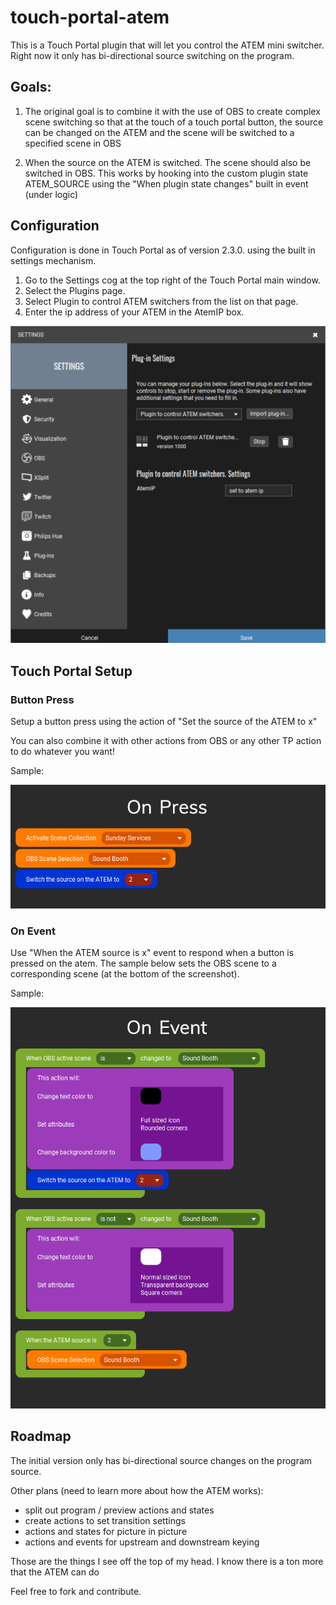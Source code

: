 # touch-portal-atem
This is a Touch Portal plugin that will let you control the ATEM mini switcher. Right now it only has bi-directional source switching on the program.

## Goals:

1. The original goal is to combine it with the use of OBS to create complex scene switching so that at the touch of a touch portal button, the source can be changed on the ATEM and the scene will be  switched to a specified scene in OBS

2. When the source on the ATEM is switched. The scene should also be switched in OBS. This works by hooking into the custom plugin state ATEM_SOURCE using the "When plugin state changes" built in event (under logic)

## Configuration

Configuration is done in Touch Portal as of version 2.3.0. using the built in settings mechanism.

1. Go to the Settings cog at the top right of the Touch Portal main window.
2. Select the Plugins page.
3. Select Plugin to control ATEM switchers from the list on that page.
4. Enter the ip address of your ATEM in the AtemIP box.

![Touch Portal ATEM Plugin Settings](Screenshots/TPAtemSettings.png)


## Touch Portal Setup


### Button Press

Setup a button press using the action of "Set the source of the ATEM to x"

You can also combine it with other actions from OBS or any other TP action to do whatever you want!

Sample:

![Sample Touch Portal ATEM OnPress action](Screenshots/OnPress.png)

### On Event

Use "When the ATEM source is x" event to respond when a button is pressed on the atem. The sample below sets the OBS scene to a corresponding scene (at the bottom of the screenshot).

Sample:

![Sample Touch Portal ATEM OnEvent](Screenshots/OnEvent.png)


## Roadmap

The initial version only has bi-directional source changes on the program source. 

Other plans (need to learn more about how the ATEM works):

* split out program / preview actions and states
* create actions to set transition settings
* actions and states for picture in picture
* actions and events for upstream and downstream keying

Those are the things I see off the top of my head. I know there is a ton more that the ATEM can do


Feel free to fork and contribute.



